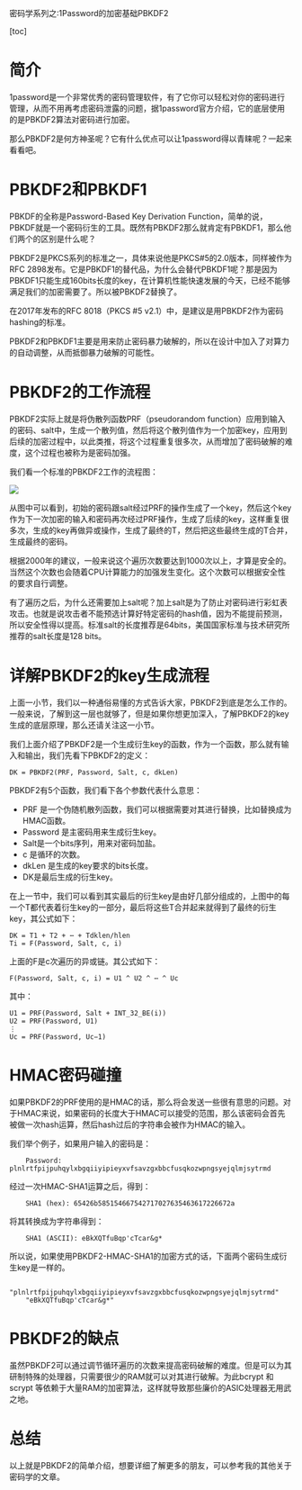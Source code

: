 密码学系列之:1Password的加密基础PBKDF2

[toc]

# 简介

1password是一个非常优秀的密码管理软件，有了它你可以轻松对你的密码进行管理，从而不用再考虑密码泄露的问题，据1password官方介绍，它的底层使用的是PBKDF2算法对密码进行加密。

那么PBKDF2是何方神圣呢？它有什么优点可以让1password得以青睐呢？一起来看看吧。

# PBKDF2和PBKDF1

PBKDF的全称是Password-Based Key Derivation Function，简单的说，PBKDF就是一个密码衍生的工具。既然有PBKDF2那么就肯定有PBKDF1，那么他们两个的区别是什么呢？

PBKDF2是PKCS系列的标准之一，具体来说他是PKCS#5的2.0版本，同样被作为RFC 2898发布。它是PBKDF1的替代品，为什么会替代PBKDF1呢？那是因为PBKDF1只能生成160bits长度的key，在计算机性能快速发展的今天，已经不能够满足我们的加密需要了。所以被PBKDF2替换了。

在2017年发布的RFC 8018（PKCS #5 v2.1）中，是建议是用PBKDF2作为密码hashing的标准。

PBKDF2和PBKDF1主要是用来防止密码暴力破解的，所以在设计中加入了对算力的自动调整，从而抵御暴力破解的可能性。

# PBKDF2的工作流程

PBKDF2实际上就是将伪散列函数PRF（pseudorandom function）应用到输入的密码、salt中，生成一个散列值，然后将这个散列值作为一个加密key，应用到后续的加密过程中，以此类推，将这个过程重复很多次，从而增加了密码破解的难度，这个过程也被称为是密码加强。

我们看一个标准的PBKDF2工作的流程图：

![](https://img-blog.csdnimg.cn/88e5f33cb69041ca92d8c50416e1aa91.png)

从图中可以看到，初始的密码跟salt经过PRF的操作生成了一个key，然后这个key作为下一次加密的输入和密码再次经过PRF操作，生成了后续的key，这样重复很多次，生成的key再做异或操作，生成了最终的T，然后把这些最终生成的T合并，生成最终的密码。

根据2000年的建议，一般来说这个遍历次数要达到1000次以上，才算是安全的。当然这个次数也会随着CPU计算能力的加强发生变化。这个次数可以根据安全性的要求自行调整。

有了遍历之后，为什么还需要加上salt呢？加上salt是为了防止对密码进行彩虹表攻击。也就是说攻击者不能预选计算好特定密码的hash值，因为不能提前预测，所以安全性得以提高。标准salt的长度推荐是64bits，美国国家标准与技术研究所推荐的salt长度是128 bits。 

# 详解PBKDF2的key生成流程

上面一小节，我们以一种通俗易懂的方式告诉大家，PBKDF2到底是怎么工作的。一般来说，了解到这一层也就够了，但是如果你想更加深入，了解PBKDF2的key生成的底层原理，那么还请关注这一小节。

我们上面介绍了PBKDF2是一个生成衍生key的函数，作为一个函数，那么就有输入和输出，我们先看下PBKDF2的定义：

```
DK = PBKDF2(PRF, Password, Salt, c, dkLen)

```

PBKDF2有5个函数，我们看下各个参数代表什么意思：

* PRF 是一个伪随机散列函数，我们可以根据需要对其进行替换，比如替换成为HMAC函数。
* Password 是主密码用来生成衍生key。
* Salt是一个bits序列，用来对密码加盐。
* c 是循环的次数。
* dkLen 是生成的key要求的bits长度。
* DK是最后生成的衍生key。

在上一节中，我们可以看到其实最后的衍生key是由好几部分组成的，上图中的每一个T都代表着衍生key的一部分，最后将这些T合并起来就得到了最终的衍生key，其公式如下：

```
DK = T1 + T2 + ⋯ + Tdklen/hlen
Ti = F(Password, Salt, c, i)
```

上面的F是c次遍历的异或链。其公式如下：

```
F(Password, Salt, c, i) = U1 ^ U2 ^ ⋯ ^ Uc
```

其中：

```
U1 = PRF(Password, Salt + INT_32_BE(i))
U2 = PRF(Password, U1)
⋮
Uc = PRF(Password, Uc−1)
```

# HMAC密码碰撞

如果PBKDF2的PRF使用的是HMAC的话，那么将会发送一些很有意思的问题。对于HMAC来说，如果密码的长度大于HMAC可以接受的范围，那么该密码会首先被做一次hash运算，然后hash过后的字符串会被作为HMAC的输入。

我们举个例子，如果用户输入的密码是：

```
    Password: plnlrtfpijpuhqylxbgqiiyipieyxvfsavzgxbbcfusqkozwpngsyejqlmjsytrmd
```

经过一次HMAC-SHA1运算之后，得到：

```
    SHA1 (hex): 65426b585154667542717027635463617226672a
```

将其转换成为字符串得到：

```
    SHA1 (ASCII): eBkXQTfuBqp'cTcar&g*
```

所以说，如果使用PBKDF2-HMAC-SHA1的加密方式的话，下面两个密码生成衍生key是一样的。

```
    "plnlrtfpijpuhqylxbgqiiyipieyxvfsavzgxbbcfusqkozwpngsyejqlmjsytrmd"
    "eBkXQTfuBqp'cTcar&g*"
```

# PBKDF2的缺点

虽然PBKDF2可以通过调节循环遍历的次数来提高密码破解的难度。但是可以为其研制特殊的处理器，只需要很少的RAM就可以对其进行破解。为此bcrypt 和 scrypt 等依赖于大量RAM的加密算法，这样就导致那些廉价的ASIC处理器无用武之地。

# 总结

以上就是PBKDF2的简单介绍，想要详细了解更多的朋友，可以参考我的其他关于密码学的文章。





